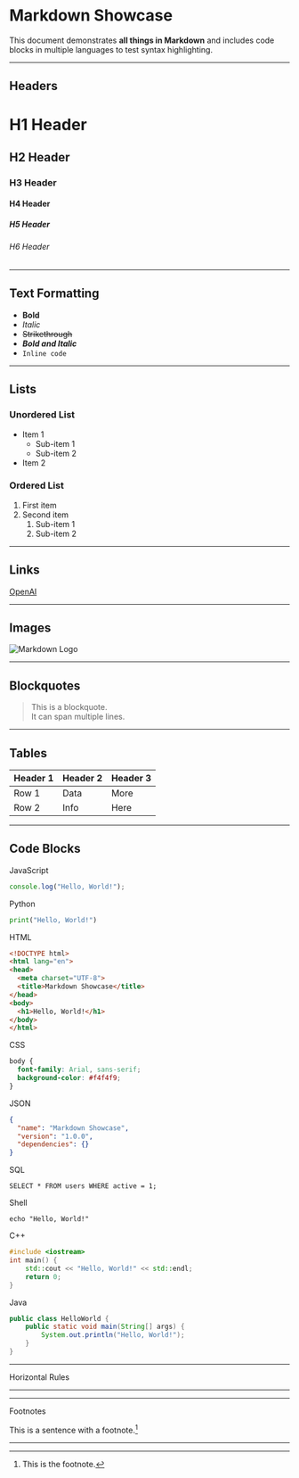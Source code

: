 
# Markdown Showcase

This document demonstrates **all things in Markdown** and includes code blocks in multiple languages to test syntax highlighting.

---

## Headers

# H1 Header
## H2 Header
### H3 Header
#### H4 Header
##### H5 Header
###### H6 Header

---

## Text Formatting

- **Bold**
- *Italic*
- ~~Strikethrough~~
- **_Bold and Italic_**
- `Inline code`

---

## Lists

### Unordered List
- Item 1
  - Sub-item 1
  - Sub-item 2
- Item 2

### Ordered List
1. First item
2. Second item
   1. Sub-item 1
   2. Sub-item 2

---

## Links

[OpenAI](https://openai.com)

---

## Images

![Markdown Logo](https://markdown-here.com/img/icon256.png)

---

## Blockquotes

> This is a blockquote.  
> It can span multiple lines.

---

## Tables

| Header 1 | Header 2 | Header 3 |
|----------|----------|----------|
| Row 1    | Data     | More     |
| Row 2    | Info     | Here     |

---

## Code Blocks

JavaScript
```javascript
console.log("Hello, World!");
```
Python
```python
print("Hello, World!")
```
HTML
```html
<!DOCTYPE html>
<html lang="en">
<head>
  <meta charset="UTF-8">
  <title>Markdown Showcase</title>
</head>
<body>
  <h1>Hello, World!</h1>
</body>
</html>
```
CSS
```css
body {
  font-family: Arial, sans-serif;
  background-color: #f4f4f9;
}
```
JSON
```json
{
  "name": "Markdown Showcase",
  "version": "1.0.0",
  "dependencies": {}
}
```
SQL
```
SELECT * FROM users WHERE active = 1;
```
Shell
```shell
echo "Hello, World!"
```
C++
```c++
#include <iostream>
int main() {
    std::cout << "Hello, World!" << std::endl;
    return 0;
}
```
Java
```java
public class HelloWorld {
    public static void main(String[] args) {
        System.out.println("Hello, World!");
    }
}
```

---

Horizontal Rules


---


---


Footnotes

This is a sentence with a footnote.[^1]

[^1]: This is the footnote.


---

